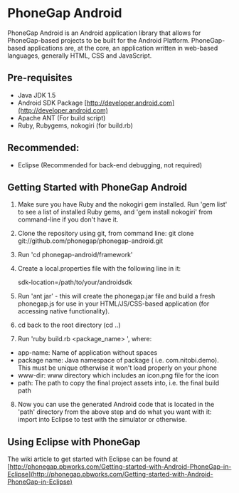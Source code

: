 PhoneGap Android
=============================================================
PhoneGap Android is an Android application library that allows for PhoneGap-based projects to be built for the Android Platform. PhoneGap-based applications are, at the core, an application written in web-based languages, generally HTML, CSS and JavaScript. 

Pre-requisites
-------------------------------------------------------------
  * Java JDK 1.5
  * Android SDK Package [http://developer.android.com](http://developer.android.com)
  * Apache ANT (For build script)
  * Ruby, Rubygems, nokogiri (for build.rb)

Recommended:
----------------------------------------------------------------
  * Eclipse (Recommended for back-end debugging, not required)

Getting Started with PhoneGap Android
--------------------------------------
1. Make sure you have Ruby and the nokogiri gem installed. Run 'gem list' to see a list of installed Ruby gems, and 'gem install nokogiri' from command-line if you don't have it.
2. Clone the repository using git, from command line: git clone git://github.com/phonegap/phonegap-android.git
3. Run 'cd phonegap-android/framework'
4. Create a local.properties file with the following line in it:

    sdk-location=/path/to/your/androidsdk
    
5. Run 'ant jar' - this will create the phonegap.jar file and build a fresh phonegap.js for use in your HTML/JS/CSS-based application (for accessing native functionality).
6. cd back to the root directory (cd ..)
7. Run 'ruby build.rb <app-name> <package_name> <wwwdir> <path>', where:
 - app-name: Name of application without spaces
 - package name: Java namespace of package ( i.e. com.nitobi.demo). This must be unique otherwise it won't load properly on your phone
 - www-dir: www directory which includes an icon.png file for the icon
 - path: The path to copy the final project assets into, i.e. the final build path
8. Now you can use the generated Android code that is located in the 'path' directory from the above step and do what you want with it: import into Eclipse to test with the simulator or otherwise.

Using Eclipse with PhoneGap
-------------------------------------------------------------
The wiki article to get started with Eclipse can be found at [http://phonegap.pbworks.com/Getting-started-with-Android-PhoneGap-in-Eclipse](http://phonegap.pbworks.com/Getting-started-with-Android-PhoneGap-in-Eclipse)